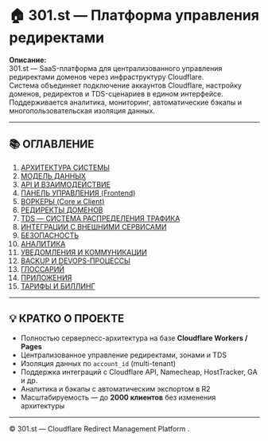 # 🏠 301.st — Платформа управления редиректами

**Описание:**  
301.st — SaaS-платформа для централизованного управления редиректами доменов через инфраструктуру Cloudflare.  
Система объединяет подключение аккаунтов Cloudflare, настройку доменов, редиректов и TDS-сценариев в едином интерфейсе.  
Поддерживается аналитика, мониторинг, автоматические бэкапы и многопользовательская изоляция данных.

---

## 📚 ОГЛАВЛЕНИЕ

1. [АРХИТЕКТУРА СИСТЕМЫ](Architecture)
2. [МОДЕЛЬ ДАННЫХ](Data_Model)
3. [API И ВЗАИМОДЕЙСТВИЕ](API)
4. [ПАНЕЛЬ УПРАВЛЕНИЯ (Frontend)](Frontend)
5. [ВОРКЕРЫ (Core и Client)](Workers)
6. [РЕДИРЕКТЫ ДОМЕНОВ](Redirects)
7. [TDS — СИСТЕМА РАСПРЕДЕЛЕНИЯ ТРАФИКА](TDS)
8. [ИНТЕГРАЦИИ С ВНЕШНИМИ СЕРВИСАМИ](Integrations)
9. [БЕЗОПАСНОСТЬ](Security)
10. [АНАЛИТИКА](Analytics)
11. [УВЕДОМЛЕНИЯ И КОММУНИКАЦИИ](Notifications)
12. [BACKUP И DEVOPS-ПРОЦЕССЫ](Backup_DevOps)
13. [ГЛОССАРИЙ](Glossary)
14. [ПРИЛОЖЕНИЯ](Appendix)
15. [ТАРИФЫ И БИЛЛИНГ](Pricing)

---

## 💡 КРАТКО О ПРОЕКТЕ

- Полностью серверлесс-архитектура на базе **Cloudflare Workers / Pages**  
- Централизованное управление редиректами, зонами и TDS  
- Изоляция данных по `account_id` (multi-tenant)  
- Поддержка интеграций с Cloudflare API, Namecheap, HostTracker, GA и др.  
- Аналитика и бэкапы с автоматическим экспортом в R2  
- Масштабируемость — до **2000 клиентов** без изменения архитектуры  

---

© 301.st — Cloudflare Redirect Management Platform
.
